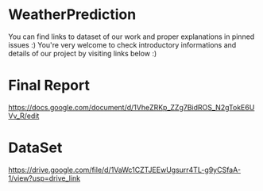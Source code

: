# WeatherPrediction
You can find links to dataset of our work and proper explanations in pinned issues :) You're very welcome to check introductory informations and details of our project by visiting links below :)
# Final Report
  https://docs.google.com/document/d/1VheZRKp_ZZg7BidROS_N2gTokE6UVv_R/edit
# DataSet 
 https://drive.google.com/file/d/1VaWc1CZTJEEwUgsurr4TL-g9yCSfaA-1/view?usp=drive_link
 

